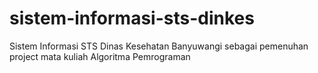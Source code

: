 # sistem-informasi-sts-dinkes
Sistem Informasi STS Dinas Kesehatan Banyuwangi sebagai pemenuhan project mata kuliah Algoritma Pemrograman

